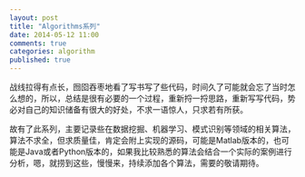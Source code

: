 ```yaml
---
layout: post
title: "Algorithms系列"
date: 2014-05-12 11:00
comments: true
categories: algorithm
published: true
---
```


战线拉得有点长，囫囵吞枣地看了写书写了些代码，时间久了可能就会忘了当时怎么想的，所以，总结是很有必要的一个过程，重新捋一捋思路，重新写写代码，势必对自己的知识储备有很大的好处，不求一语惊人，只求若有所获。

故有了此系列，主要记录些在数据挖掘、机器学习、模式识别等领域的相关算法，算法不求全，但求质量佳，肯定会附上实现的源码，可能是Matlab版本的，也可能是Java或者Python版本的，如果我比较熟悉的算法会结合一个实际的案例进行分析，嗯，就捞到这些，慢慢来，持续添加各个算法，需要的敬请期待。








